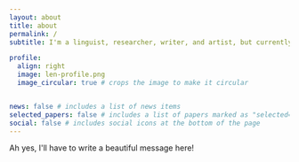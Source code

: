 ```yaml
---
layout: about
title: about
permalink: /
subtitle: I'm a linguist, researcher, writer, and artist, but currently working at <a href='https://www.library.cmu.edu/about/people/lencia-beltran'>Carnegie Mellon University Libraries as an Open Science Program Coordinator</a>

profile:
  align: right
  image: len-profile.png
  image_circular: true # crops the image to make it circular


news: false # includes a list of news items
selected_papers: false # includes a list of papers marked as "selected={true}"
social: false # includes social icons at the bottom of the page
---
```


Ah yes, I'll have to write a beautiful message here!
